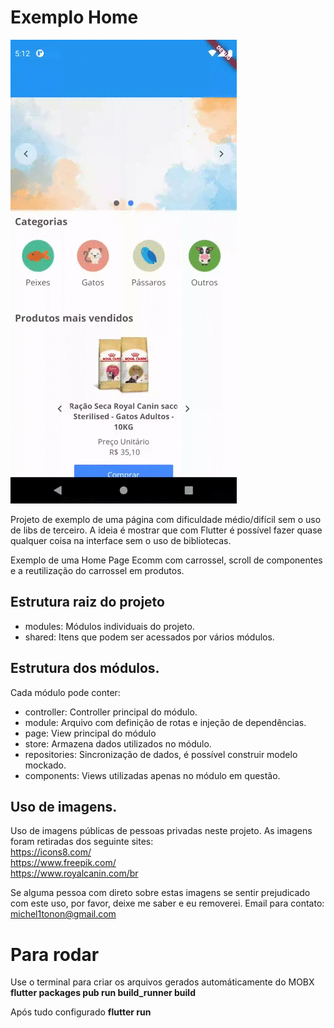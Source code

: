 # Exemplo Home

![Farmers Market Finder Demo](example_home.gif)

Projeto de exemplo de uma página com dificuldade médio/difícil sem o uso de libs de terceiro.
A ideia é mostrar que com Flutter é possível fazer quase qualquer coisa na interface sem o uso de bibliotecas.

Exemplo de uma Home Page Ecomm com carrossel, scroll de componentes e a reutilização do carrossel em produtos.

## Estrutura raiz do projeto

- modules: Módulos individuais do projeto.
- shared: Itens que podem ser acessados por vários módulos.

## Estrutura dos módulos.

Cada módulo pode conter:

- controller: Controller principal do módulo.
- module: Arquivo com definição de rotas e injeção de dependências.
- page: View principal do módulo
- store: Armazena dados utilizados no módulo.
- repositories: Sincronização de dados, é possível construir modelo mockado.
- components: Views utilizadas apenas no módulo em questão.

## Uso de imagens.

Uso de imagens públicas de pessoas privadas neste projeto.
As imagens foram retiradas dos seguinte sites: <br/> 
https://icons8.com/  <br/>
https://www.freepik.com/ <br/>
https://www.royalcanin.com/br 

Se alguma pessoa com direto sobre estas imagens se sentir prejudicado com este uso, por favor, deixe me saber e eu removerei.
Email para contato: michel1tonon@gmail.com

# Para rodar

Use o terminal para criar os arquivos gerados automáticamente do MOBX
****flutter packages pub run build_runner build****

Após tudo configurado
****flutter run****
